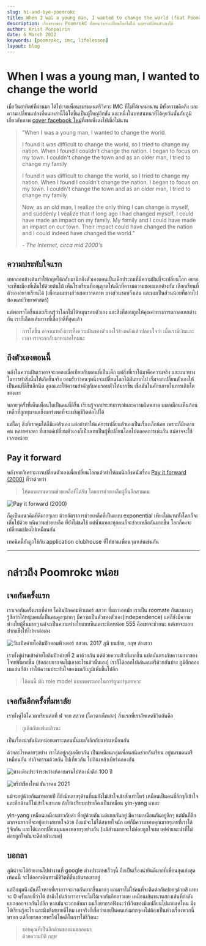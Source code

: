 ```yaml
---
slug: hi-and-bye-poomrokc
title: When I was a young man, I wanted to change the world (feat PoomrokC)
description: เรื่องราวของ PoomrokC ที่สอนว่าเราเปลี่ยนโลกไม่ได้ แต่เราเปลี่ยนตัวเองได้
author: Krist Ponpairin
date: 6 March 2022
keywords: [poomrokc, imc, lifelesson]
layout: blog
---
```


<script>
import quote_image from './quote.jpeg'
import ipst_image from './ipst.jpeg'
import bar_image from './bar.jpg'
import chiangmai_image from './chiangmai.jpg'
import imc_image from './imc.jpg'
import rnkm_image from './rnkm.jpeg'
</script>

# When I was a young man, I wanted to change the world

เมื่อวันอาทิตย์ที่ผ่านมา ได้ไปเจอเพื่อนชมรมดนตรีวิศวะ <abbr>IMC</abbr> ที่ไม่ได้เจอมานาน มีทั้งความคิดถึง และความเปลี่ยนแปลงที่คนเหล่านี้ได้โตขึ้นเป็นผู้ใหญ่อีกขั้น และหนึ่งในบทสนทนาที่ได้คุยวันนั้นกับภูมิ เกี่ยวกับภาพ [cover facebook ใหม่](https://www.facebook.com/photo.php?fbid=5045946778775163)ที่เขาเพิ่งลงไปเมื่อไม่นาน

> "When I was a young man, I wanted to change the world.
>
> I found it was difficult to change the world, so I tried to change my nation.
> When I found I couldn't change the nation. I began to focus on my town. I couldn't change the town and as an older man, I tried to change my family
>
> I found it was difficult to change the world, so I tried to change my nation. When I found I couldn't change the nation. I began to focus on my town. I couldn't change the town and as an older man, I tried to change my family
>
> Now, as an old man, I realize the only thing I can change is myself, and suddenly I vealize that if long ago I had changed myself, I could have made an impact on my family. My family and I could have made an impact on our town. Their impact could have changed the nation and I could indeed have changed the world."
>
> <cite class="text-sm">- The Internet, circa mid 2000's</cite>

## ความประทับใจแรก

บทกลอนข้างต้นทำให้กฤษได้กลับมานึกถึงตัวเองตอนเป็นเด็กประถมที่มีความฝันที่จะเปลี่ยนโลก อยากจะเห็นเมืองที่เต็มไปด้วยต้นไม้ เห็นโรงเรียนที่อณุญาตให้เด็กที่ความความชอบแตกต่างกัน เลือกเรียนที่ตัวเองอยากเรียนได้ (เพื่อนผมบางส่วนชอบวาดภาพ บางส่วนชอบวิ่งเล่น และผมเป็นส่วนน้อยที่ชอบไปห้องแลปวิทยาศาสตร์)

แต่พอเราโตขึ้นและเรียนรู้ว่าโลกไม่ได้หมุนรอบตัวเอง และสิ่งที่ชอบถูกให้คุณค่าทางการตลาดแตกต่างกัน เราก็เลือกเส้นทางที่เชื่อว่าดีที่สุดแล้ว

> การโตขึ้น อาจหมายถึงการทิ้งความฝันของตัวเองไว้ข้างหลังแล้วปลอบใจว่า เมื่อเรามีเงินและเวลา เราจะกกลับมาหาเธอไหมนะ

## ถึงตัวเองตอนนี้

พลังในความฝันเราอาจจะลดลงเมื่อเทียบกับตอนที่เป็นเด็ก แต่สิ่งที่เราได้มาคือความจริง และแนวทางในการทำสิ่งนั้นให้เกิดขึ้นจริง ยอมรับว่าคนๆหนึ่งจะเปลี่ยนโลกได้มันยากไป เริ่มจากเปลี่ยนตัวเองให้เป็นคนที่ดีขึ้นอีกนึด ดูแลและให้ความสำคัญกับคนรอบตัวให้มากขึ้น เชื่อมันในศักยภาพในการเติบโตของเขา

หลายๆครั้งที่เห็นเพื่อนโตเป็นคนที่ดีขึ้น เรียนรู้จากประสบการณ์และความผิดพลาด ผมเหมือนเห็นก้อนเหล็กที่ถูกทุบจนแข็งแกร่งพอที่จะเผชิญชีวิตต่อไปได้

แต่ใดๆ สิ่งที่เราคุมได้ก็มีแค่ตัวเอง แต่อย่าทำให้แค่การเปลี่ยนตัวเองเป็นเรื่องเล็กน้อย เพราะก็มีหลายคน หลายศาสดา ที่เขาแค่เปลี่ยนตัวเองก็เป็กลายเป็นผู้ที่เปลี่ยนโลกไปตลอดการเช่นกัน แม่อาจจะใช้เวลาหน่อย

## Pay it forward

หลังจากวิเคราะการเปลี่ยนตัวเองเพื่อเปลี่ยนโลกแล้วทำให้ผมนึกถึงหนังเรื่อง [Pay it forward (2000)](https://medium.com/@pawitketsuk/pay-it-forward-หากใจเราพร้อมจะให้-ใจ-เราจะได้มากกว่าหนึ่ง-2000-74d3fdada1ba) ที่ว่าด้วยว่า

> ให้ตอบแทนความช่วยเหลือที่ได้รับ โดยการช่วยเหลือผู้อื่นอีกสามคน

![Pay it forward (2000)](https://www.spiritualityandpractice.com/uploads/features/images/pay-it-forward-hero.jpg)

ก็ดูเป็นแนวคิดที่ดีมากๆเลย ด้วยอัตราการช่วยเหลือที่เป็นแบบ exponential เพียงไม่นานทั้งโลกก็จะเต็มไปด้วย หนีความช่วยเหลือ ที่ยังไม่ชดใช้ แต่นั้นแหละทุกคนก็จะช่วยเหลือกันมากขึ้น โลกก็คงจะเปลี่ยนแปลงไปเหมือนกัน

เทคนิคนี้ยังถูกใช้กับ application clubhouse ที่ให้ชวนเพื่อนๆมาเล่นเช่นกัน

---

# กล่าวถึง Poomrokc หน่อย

## เจอกันครั้งแรก

เราเจอกันครั้งแรกที่ค่าย โอลิมปิกคอมพิวเตอร์ สสวท ที่แถวเอกมัย เราเป็น roomate กันแบบงงๆ รู้สึกว่าไอ้หนุ่มคนนี้เป็นคนคูลๆมากๆ มีความเป็นตัวของตัวเอง(independence) แต่ก็ยังมีความห่วงใยผู้อื่นมากๆ แต่จะเป็นความห่วงใยแบบซึนเดเระนิดหน่อย 555 คือเขาจะช่วยนะ แต่เขาจะแอบปากแข็งให้ไปหาต่อเอง

![วันเปิดค่ายโอลิมปิกคอมพิวเตอร์ สสวท. 2017<br>ภูมิ บนซ้าย, กฤษ ล่างขวา]({ipst_image})

เราทั้งคู่ผ่านเข้าค่ายโอลิมปิกค่ายที่ 2 มาด้วยกัน แต่ด้วยความชิวที่มากขึ้น แปลผันตรงกับความยากของโจทย์ที่มากขึ้น (ข้อสอบยากจนไม่เอาอะไรแล้วนั้นเอง) เราก็ได้ออกไปเล่นดนตรีด้วยกันบ้าง ภูมิตีกลอง ผมเล่นกีต้า ทำให้ความประทับใจของผมกับภูมิเพิ่มขึ้นไปอีก

> ไอ้คนนี้ มัน role model แบบพพระเอกในการ์ตูนเท่ๆเลยหวะ

## เจอกันอีกครั้งที่มหาลัย

เราทั้งคู่ได้โควตาเรียนต่อที่ ฬ จาก สสวท (โควตาเด็กเอ๋อ) สิ่งแรกที่เราอัพเดตชีวิตกันคือ

> กูเลิกกับแฟนแล้วนะ

เป็นเรื่องน่าขันนิดหน่อยเพราะตอนนั้นผมก็เลิกกับแฟนเหมือนกัน

ด้วยอะไรหลายๆอย่าง เราได้อยู่กลุ่มเดียวกัน เป็นเหมือนกลุ่มเพื่อนสนิดช่วยกันเรียน อยู่ชมรมดนตรีเหมือนกัน ทำกิจกรรมด้วยกัน ไปเที่ยวกัน ไปกินเหล้าเบียร์ฉลองกัน

![ทางเดินประจำระหว่างห้องชมรมไปห้องน้ำตึก 100 ปี]({imc_image})

![ทริปเชียงใหม่ ธันวาคม 2021]({chiangmai_image})

แม้จะอยู่ด้วยกันมาหลายปี ก็ยังมีหลายๆด้านที่ผมยังไม่เข้าใจเข้าสักเท่าไหร่ เหมือนเป็นคนที่ลึกๆก็เข้าใจ และอีกด้านก็ไม่เข้าใจเขาเลย ถ้าให้เปรียบเปรยก็คงเป็นเหมือน yin-yang แหละ

yin-yang เหมือนเหมือนขาวกับดำ ที่อยู่ด้วยกัน แต่แยกกันอยู่ มีความเหมือนกันอยู่ลึกๆ แต่มันก็ลึกมากจนยากที่จะอยู่อย่างสบายใจด้วย ถึงแม้จะไม่ได้สบายใจนัก แต่ก็มีความขอบคุณมากๆเลยที่เราได้รู้จักกัน และได้แลกเปลี่ยนมุมมองหลายๆอย่างกัน (แม้ส่วนมากจะไม่ค่อยถูกใจผม แต่คำแนะนำที่ไม่ค่อยถูกใจมันจะดีต่อตัวเสมอ)

## บอกลา

ภูมิน่าจะได้ย้ายงานไปทำงานที่ google ต่างประเทศเร็วๆนี้ ถือเป็นเรื่องน่ายินดีมากที่เพื่อนสุดเก่งสุดเท่คนนี้ จะได้ออกเดินทางมีชีวิตที่ตื่นเต้นรอเขาอยู่

แต่อีกมุมนึงมันก็ใจหายที่เราอาจจะเจอกันยากขึ้นมากๆ แถมเราไม่ใช่คนที่จะติดต่อกันบ่อยๆด้วยสิ แทบจะ 0 ครั้งเลยก็ว่าได้ ถ้ามึงไปแล้วเราอาจจะไม่ได้เจอกันอีกยาวเลย เหมือนเส้นขนานสองเส้นที่กำลังแยกออกจากกันไปอีก หากมันจะวกกลับมา ผมก็อยากรอฟังนะว่าชีวิตของมึงเปลี่ยนไปมากแค่ไหน มึงได้เรียนรู้อะไร และมึงยังสบายดีไหม เอาจริงก็เชื่อว่าแกเป็นคนเก่งมากๆคงไม่ต้องเป็นห่วงเรื่องพวกนี้หรอก แต่ก็อยากอวยพรให้โชคดีในการใช้ชีวิตนะ

> ขอบคุณที่เป็นอีกด้านของผมตลอดมา<br><span class="text-sm">ด้วยความปิติ กฤษ</span>
